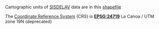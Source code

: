 Cartographic units of [SISDELAV](http://saber.ucv.ve/ojs/index.php/rev_venes/article/view/1092/1021) data are in this [shapefile](https://en.wikipedia.org/wiki/Shapefile)

The [Coordinate Reference System](https://en.wikipedia.org/wiki/Spatial_reference_system) (CRS) is **[EPSG:24719](https://epsg.io/24719)**  La Canoa / UTM zone 19N (deprecated)

